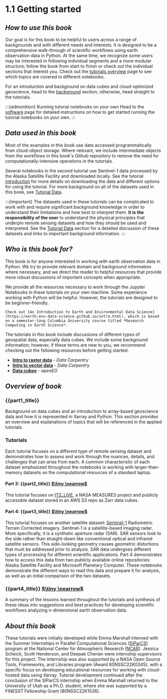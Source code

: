 # 1.1 Getting started

## *How to use this book*

Our goal is for this book to be helpful to users across a range of backgrounds and with different needs and interests. It is designed to be a comprehensive walk-through of scientific workflows using earth observation data in Python. At the same time, we recognize some users may be interested in following individual segments and a more modular structure; follow the book from start to finish or check out the individual sections that interest you. Check out the [tutorials overview](../background/3_tutorials_overview.md) page to see which topics are covered in different notebooks.

For an introduction and background on data cubes and cloud-optimized geoscience, head to the [background](../background/background.md) section; otherwise, head straight to the tutorials.

:::{admonition} Running tutorial notebooks on your own
Head to the [software](../background/5_software.md) page for detailed instructions on how to get started running the tutorial notebooks on your own.
:::

## *Data used in this book*

Most of the examples in this book use data accessed programmatically from cloud-object storage. Where relevant, we include intermediate objects from the workflows in this book's Github repository to remove the need for computationally-intensive operations in the tutorials. 

Several notebooks in the second tutorial use Sentinel-1 data processed by the Alaska Satellite Facility and downloaded locally. 
See the tutorial [introduction](../sentinel1/s1_intro.md) for more details on downloading the data and different options for using the tutorial. For more background on all of the datasets used in this book, see [Tutorial Data](../background/4_tutorial_data.md).

:::{important} 
The datasets used in these tutorials can be complicated to work with and require significant background knowledge in order to understand their limitations and how best to interpret them. **It is the responsibility of the user** to understand the physical principles that underpin remote sensing datasets and how they should be used and interpreted. See the [Tutorial Data](../background/4_tutorial_data.md) section for a detailed discussion of these datasets and links to important background information. 
:::

## *Who is this book for?*

This book is for anyone interested in working with earth observation data in Python. We try to provide relevant domain and background information where necessary, and we direct the reader to helpful resources that provide more robust discussions of important concepts when appropriate. 

We provide all the resources necessary to work through the Jupyter Notebooks in these tutorials on your own machine. Some experience working with Python will be helpful. However, the tutorials are designed to be beginner-friendly.

```{admonition} If you'd like a more thorough background on working with geospatial data in Python 
Check out [An Introduction to Earth and Environmental Data Science](https://earth-env-data-science.github.io/intro.html), which is based on a semester-long Columbia University course titled *Research Computing in Earth Science*.
```

The tutorials in this book include discussions of different types of geospatial data, especially data cubes. We include some background information; however, if these terms are new to you, we recommend checking out the following resources before getting started: 

- [**Intro to raster data**](https://datacarpentry.github.io/organization-geospatial/01-intro-raster-data.html#data-structures-raster-and-vector) - *Data Carpentry*
- [**Intro to vector data**](https://datacarpentry.github.io/organization-geospatial/02-intro-vector-data.html#about-vector-data) - *Data Carpentry*
- [**Data cubes**](https://openeo.org/documentation/1.0/datacubes.html#what-are-datacubes) - *openEO*

## *Overview of book*

### {{part1_title}}
Background on data cubes and an introduction to array-based geoscience data and how it is represented in Xarray and Python. This section provides an overview and explanations of topics that will be referenced in the applied tutorials.

### Tutorials

Each tutorial focuses on a different type of remote sensing dataset and demonstrates how to assess and work through the nuances, details, and challenges that can arise from each. A common characteristic of each dataset emphasized throughout the notebooks is working with larger-than-memory datasets on the computational resources of a standard laptop. 

#### Part 3: {{part2_title}} [$\tiny \nearrow$](../itslive/itslive_intro.md)
This tutorial focuses on [ITS_LIVE](https://its-live.jpl.nasa.gov/), a NASA MEASURES project and publicly accessible dataset stored in an AWS S3 repo as Zarr data cubes. 

#### Part 4: {{part3_title}} [$\tiny \nearrow$](../sentinel1/s1_intro.md)
This tutorial focuses on another satellite dataset: [Sentinel-1](https://www.esa.int/Applications/Observing_the_Earth/Copernicus/Sentinel-1) Radiometric Terrain Corrected imagery. Sentinel-1 is a satellite-based imaging radar. More specifically, it is a synthetic aperture radar (SAR). SAR sensors look to the side rather than straight-down like conventional optical and infrared satellite sensors. This side-looking geometry causes geometric distortions that must be addressed prior to analysis. SAR data undergoes different types of processing for different scientific applications. Part 4 demonstrates how to access this data from two publicly available online repositories: Alaska Satellite Facility and Microsoft Planetary Computer. These notebooks demonstrate the different ways to read this data and prepare it for analysis, as well as an initial comparison of the two datasets. 

### {{part4_title}} [$\tiny \nearrow$](../conclusion/wrapping_up.md)

A summary of the lessons learned throughout the tutorials and synthesis of these ideas into suggestions and best practices for developing scientific workflows analyzing n-dimensional earth observation data. 

## *About this book*

These tutorials were initially developed while Emma Marshall interned with the Summer Internships in Parallel Computational Sciences ([SIParCS](https://www.cisl.ucar.edu/outreach/internships)) program at the National Center for Atmospheric Research ([NCAR](https://ncar.ucar.edu/)). Jessica Scheick, Scott Henderson, and Deepak Cherian were internship supervisors for this project. The internship was also supported by a NASA Open Source Tools, Frameworks, and Libraries program (Award  80NSSC22K0345), with a specific focus on developing educational resources for working with cloud-hosted data using Xarray. Tutorial development continued after the conclusion of the SIParCS internship when Emma Marshall returned to the University of Utah as a Ph.D. student, where she was supported by a FINESST Fellowship Grant (80NSSC22K1536).